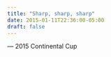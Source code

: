 ```yaml
---
title: "Sharp, sharp, sharp"
date: 2015-01-11T22:36:00-05:00
draft: false
---
```

— 2015 Continental Cup